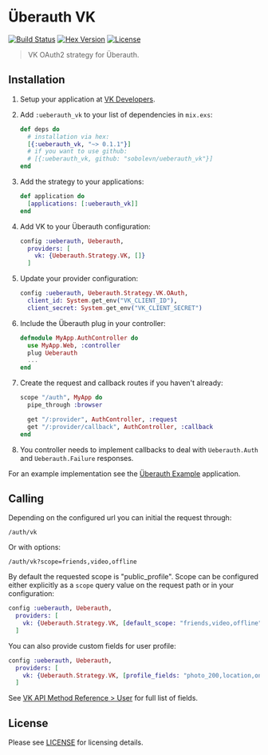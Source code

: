 # Überauth VK
[![Build Status][travis-img]][travis] [![Hex Version][hex-img]][hex] [![License][license-img]][license]

[travis-img]: https://travis-ci.org/sobolevn/ueberauth_vk.png?branch=master
[travis]: https://travis-ci.org/sobolevn/ueberauth_vk
[hex-img]: https://img.shields.io/hexpm/v/ueberauth_vk.svg
[hex]: https://hex.pm/packages/ueberauth_vk
[license-img]: http://img.shields.io/badge/license-MIT-brightgreen.svg
[license]: http://opensource.org/licenses/MIT

> VK OAuth2 strategy for Überauth.

## Installation

1. Setup your application at [VK Developers](https://vk.com/dev).

1. Add `:ueberauth_vk` to your list of dependencies in `mix.exs`:

    ```elixir
    def deps do
      # installation via hex:
      [{:ueberauth_vk, "~> 0.1.1"}]
      # if you want to use github:
      # [{:ueberauth_vk, github: "sobolevn/ueberauth_vk"}]
    end
    ```

1. Add the strategy to your applications:

    ```elixir
    def application do
      [applications: [:ueberauth_vk]]
    end
    ```

1. Add VK to your Überauth configuration:

    ```elixir
    config :ueberauth, Ueberauth,
      providers: [
        vk: {Ueberauth.Strategy.VK, []}
      ]
    ```

1.  Update your provider configuration:

    ```elixir
    config :ueberauth, Ueberauth.Strategy.VK.OAuth,
      client_id: System.get_env("VK_CLIENT_ID"),
      client_secret: System.get_env("VK_CLIENT_SECRET")
    ```

1.  Include the Überauth plug in your controller:

    ```elixir
    defmodule MyApp.AuthController do
      use MyApp.Web, :controller
      plug Ueberauth
      ...
    end
    ```

1.  Create the request and callback routes if you haven't already:

    ```elixir
    scope "/auth", MyApp do
      pipe_through :browser

      get "/:provider", AuthController, :request
      get "/:provider/callback", AuthController, :callback
    end
    ```

1. You controller needs to implement callbacks to deal with `Ueberauth.Auth` and `Ueberauth.Failure` responses.

For an example implementation see the [Überauth Example](https://github.com/ueberauth/ueberauth_example) application.

## Calling

Depending on the configured url you can initial the request through:

    /auth/vk

Or with options:

    /auth/vk?scope=friends,video,offline

By default the requested scope is "public_profile". Scope can be configured either explicitly as a `scope` query value on the request path or in your configuration:

```elixir
config :ueberauth, Ueberauth,
  providers: [
    vk: {Ueberauth.Strategy.VK, [default_scope: "friends,video,offline"]}
  ]
```

You can also provide custom fields for user profile:

```elixir
config :ueberauth, Ueberauth,
  providers: [
    vk: {Ueberauth.Strategy.VK, [profile_fields: "photo_200,location,online"]}
  ]
```

See [VK API Method Reference > User](https://vk.com/dev/users.get) for full list of fields.


## License

Please see [LICENSE](https://github.com/ueberauth/ueberauth_vk/blob/master/LICENSE) for licensing details.
